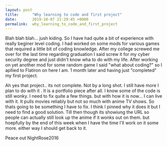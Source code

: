 ```yaml
---
layout: post
title:      "Why learning to code and first project"
date:       2019-10-07 21:29:45 +0000
permalink:  why_learning_to_code_and_first_project
---
```


Blah blah blah... jush kiding.  So I have had quite a bit of experience with really beginer level coding.  I had worked on some mods for various games that required a little bit of coding knowledge.  After my college screwed me over for the last time regarding graduation I said screw it for my cyber security degree and just didn't know wha to do with my life.  After working on yet another mod for some random game I said "what about coding?" so I apllied to Flatiron on here I am.  1 month later and having just "completed" my first project.

Ah yes that project.. its not complete. Not by a long shot.  I still have more I plan to do with it .  It is a portfolio piece after all.  I know some of the code is still wonky.  I need to fix quite a few things.  but with how it is now... I can live with it.  It pulls movies reliably but not so much with anime TV shows.  So thats going to be something I have to fix.  I think I pinned why it does it but I need to find a good solution.  Till then though its showiung the URL so people can actually still look up the anime if it wonks out on them.  but hoepfully by the end of this week when I have the time I'll work on it some more.  either way I should get back to it.

Peace out
NightRose2016
